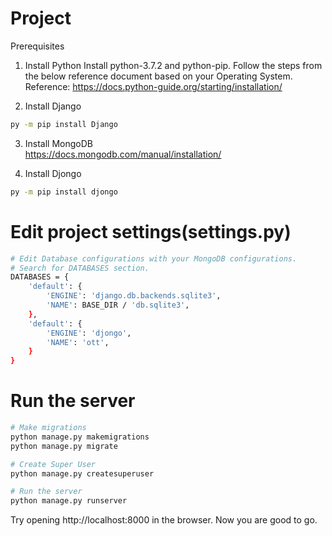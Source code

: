 # Project
Prerequisites
1. Install Python
Install python-3.7.2 and python-pip. Follow the steps from the below reference document based on your Operating System. Reference: https://docs.python-guide.org/starting/installation/

2. Install Django
```bash
py -m pip install Django
```
3. Install MongoDB <br>
https://docs.mongodb.com/manual/installation/

4. Install Djongo
```bash
py -m pip install djongo
```
# Edit project settings(settings.py)
```bash
# Edit Database configurations with your MongoDB configurations.
# Search for DATABASES section.
DATABASES = {
    'default': {
        'ENGINE': 'django.db.backends.sqlite3',
        'NAME': BASE_DIR / 'db.sqlite3',
    },
    'default': {
        'ENGINE': 'djongo',
        'NAME': 'ott',
    }
}
```

# Run the server
```bash
# Make migrations
python manage.py makemigrations
python manage.py migrate

# Create Super User
python manage.py createsuperuser

# Run the server
python manage.py runserver 
```
Try opening http://localhost:8000 in the browser. Now you are good to go.
